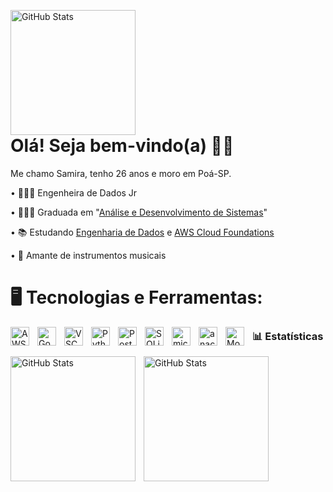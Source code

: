 <img   
    align="left" 
    alt="GitHub Stats" 
    height="200" 
    style="padding-right: 1000px;" 
    src="[https://share.google/images/r9CYAPzPLvF5sHc16](https://www.google.com/imgres?imgurl=https%3A%2F%2Fraw.githubusercontent.com%2Fumapornp%2Fumapornp%2Fmain%2Fassets%2Fgoogle-dinosaur-game.gif&tbnid=3Lf9FkuXK0VAcM&vet=1&imgrefurl=https%3A%2F%2Fgithub.com%2Fumapornp&docid=BMhboijM2vOsVM&w=772&h=214&hl=pt&source=sh%2Fx%2Fim%2Fm5%2F5&kgs=8d109343d713f913&shem=isst)"  
/>

# Olá! Seja bem-vindo(a) 👋🏻

Me chamo Samira, tenho 26 anos e moro em Poá-SP.

• 👩🏻‍💻 Engenheira de Dados Jr

• 👩🏻‍🎓 Graduada em "[Análise e Desenvolvimento de Sistemas](https://www.youtube.com/@larissakich)"

• 📚 Estudando [Engenharia de Dados](https://www.udemy.com/course/engenharia-de-dados-com-python/learn/lecture/42086984?components=add_to_cart%2Cavailable_coupons%2Cbase_purchase_section%2Cbuy_button%2Cbuy_for_team%2Ccacheable_buy_button%2Ccacheable_deal_badge%2Ccacheable_discount_expiration%2Ccacheable_price_text%2Ccacheable_purchase_text%2Ccurated_for_ufb_notice_context%2Ccurriculum_context%2Cdeal_badge%2Cdiscount_expiration%2Cgift_this_course%2Cincentives%2Cinstructor_links%2Clifetime_access_context%2Cmoney_back_guarantee%2Cprice_text%2Cpurchase_tabs_context%2Cpurchase%2Crecommendation%2Credeem_coupon%2Csidebar_container%2Cpurchase_body_container%2Cone_click_checkout&couponCode=2021PM25#overview) e [AWS Cloud Foundations](https://web.dio.me/track/santander-code-girls-2025)

• 🎸 Amante de instrumentos musicais

# 🖥️ Tecnologias e Ferramentas: 

<img 
    align="left" 
    alt="AWS"
    title="AWS" 
    width="30px" 
    style="padding-right: 10px;" 
    src="https://cdn.jsdelivr.net/gh/devicons/devicon@latest/icons/amazonwebservices/amazonwebservices-original-wordmark.svg"  
/>
<img 
    align="left" 
    alt="Google Cloud" 
    title="Google Cloud"
    width="30px" 
    style="padding-right: 10px;" 
    src="https://cdn.jsdelivr.net/gh/devicons/devicon@latest/icons/googlecloud/googlecloud-original.svg" 
/>
<img 
    align="left" 
    alt="VSCode" 
    title="VSCode"
    width="30px" 
    style="padding-right: 10px;" 
    src="https://cdn.jsdelivr.net/gh/devicons/devicon@latest/icons/vscode/vscode-original.svg" 
/>
<img 
    align="left" 
    alt="Python" 
    title="Python"
    width="30px" 
    style="padding-right: 10px;" 
    src="https://cdn.jsdelivr.net/gh/devicons/devicon@latest/icons/python/python-original.svg" 
/>
<img 
    align="left" 
    alt="Postgresql"
    title="Postgresql" 
    width="30px" 
    style="padding-right: 10px;" 
    src="https://cdn.jsdelivr.net/gh/devicons/devicon@latest/icons/postgresql/postgresql-original.svg" 
/>
<img 
    align="left" 
    alt="SQLite" 
    title="SQLite"
    width="30px" 
    style="padding-right: 10px;" 
    src="https://cdn.jsdelivr.net/gh/devicons/devicon@latest/icons/sqlite/sqlite-original.svg" 
/>
<img 
    align="left" 
    alt="microsoftsqlserver"
    title="microsoftsqlserver" 
    width="30px" 
    style="padding-right: 10px;" 
    src="https://cdn.jsdelivr.net/gh/devicons/devicon@latest/icons/microsoftsqlserver/microsoftsqlserver-original.svg" 
/>
<img 
    align="left" 
    alt="anaconda" 
    title="anaconda"
    width="30px" 
    style="padding-right: 10px;" 
    src="https://cdn.jsdelivr.net/gh/devicons/devicon@latest/icons/anaconda/anaconda-original.svg" 
/>
<img 
    align="left" 
    alt="MongoDB" 
    title="MongoDB"
    width="30px" 
    style="padding-right: 10px;" 
    src="https://cdn.jsdelivr.net/gh/devicons/devicon@latest/icons/mongodb/mongodb-original.svg" 
/>
### 📊 Estatísticas

<p>
  <img 
    align="left" 
    alt="GitHub Stats" 
    height="200" 
    style="padding-right: 10px;" 
    src="https://github-readme-stats.vercel.app/api?username=samiramedeiros&show_icons=true&theme=tokyonight&include_all_commits=true&locale=pt-br" 
  />

<img 
      align="left" 
      alt="GitHub Stats" 
      height="200" 
      src="https://github-readme-stats.vercel.app/api/top-langs/?username=samiramedeiros&theme=tokyonight&layout=compact&custom_title=Tecnologias&langs_count=9" 
  />

</p>


